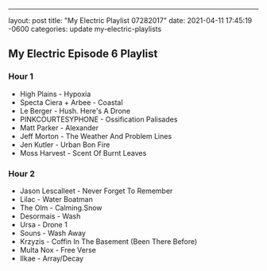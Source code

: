 ---
layout: post
title:  "My Electric Playlist 07282017"
date:   2021-04-11 17:45:19 -0600
categories: update my-electric-playlists

## My Electric Episode 6 Playlist
### Hour 1
* High Plains - Hypoxia
* Specta Ciera + Arbee - Coastal
* Le Berger - Hush. Here's A Drone
* PINKCOURTESYPHONE - Ossification Palisades
* Matt Parker - Alexander
* Jeff Morton - The Weather And Problem Lines
* Jen Kutler - Urban Bon Fire
* Moss Harvest - Scent Of Burnt Leaves

### Hour 2
* Jason Lescalleet - Never Forget To Remember
* Lilac - Water Boatman
* The Olm - Calming.Snow
* Desormais - Wash
* Ursa - Drone 1
* Souns - Wash Away
* Krzyzis - Coffin In The Basement (Been There Before)
* Multa Nox - Free Verse
* Ilkae - Array/Decay
